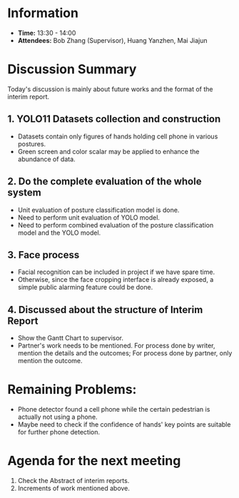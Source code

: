 # Information
- **Time:** 13:30 - 14:00
- **Attendees:** Bob Zhang (Supervisor), Huang Yanzhen, Mai Jiajun
# Discussion Summary
Today's discussion is mainly about future works and the format of the interim report.
## 1. YOLO11 Datasets collection and construction
- Datasets contain only figures of hands holding cell phone in various postures.
- Green screen and color scalar may be applied to enhance the abundance of data.

## 2. Do the complete evaluation of the whole system
- Unit evaluation of posture classification model is done.
- Need to perform unit evaluation of YOLO model.
- Need to perform combined evaluation of the posture classification model and the YOLO model.

## 3. Face process
- Facial recognition can be included in project if we have spare time.
- Otherwise, since the face cropping interface is already exposed, a simple public alarming feature could be done.

## 4. Discussed about the structure of Interim Report
- Show the Gantt Chart to supervisor.
- Partner's work needs to be mentioned. For process done by writer, mention the details and the outcomes; For process done by partner, only mention the outcome.

# Remaining Problems:
- Phone detector found a cell phone while the certain pedestrian is actually not using a phone.
- Maybe need to check if the confidence of hands' key points are suitable for further phone detection.
# Agenda for the next meeting
1. Check the Abstract of interim reports.
2. Increments of work mentioned above.